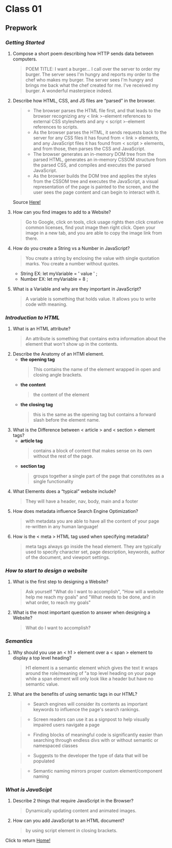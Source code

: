 # Class 01

## Prepwork

### *Getting Started*

 1. Compose a short poem describing how HTTP sends data between computers.
    > POEM TITLE: I want a burger... I call over the server to order my burger. The server sees I'm hungry and reports my order to the chef who makes my burger. The server sees I'm hungry and brings me back what the chef created for me. I've received my burger. A wonderful masterpiece indeed.
 2. Describe how HTML, CSS, and JS files are “parsed” in the browser.

    > * The browser parses the HTML file first, and that leads to the browser recognizing any < link >-element references to external CSS stylesheets and any < script >-element references to scripts.
     > * As the browser parses the HTML, it sends requests back to the server for any CSS files it has found from < link > elements, and any JavaScript files it has found from < script > elements, and from those, then parses the CSS and JavaScript.
    > * The browser generates an in-memory DOM tree from the parsed HTML, generates an in-memory CSSOM structure from the parsed CSS, and compiles and executes the parsed JavaScript.
    > * As the browser builds the DOM tree and applies the styles from the CSSOM tree and executes the JavaScript, a visual representation of the page is painted to the screen, and the user sees the page content and can begin to interact with it.

    Source [Here!](https://developer.mozilla.org/en-US/docs/Learn/Getting_started_with_the_web/How_the_Web_works)

 3. How can you find images to add to a Website?
    > Go to Google, click on tools, click usage rights then click creative common licenses, find yout image then right click. Open your image in a new tab, and you are able to copy the image link from there.
 4. How do you create a String vs a Number in JavaScript?
    > You create a string by enclosing the value with single quotation marks. You create a number without quotes.
    * String EX: let myVariable = ' value ' ;
    * Number EX: let myVariable = 8 ;
 5. What is a Variable and why are they important in JavaScript?
    > A variable is something that holds value. It allows you to write code with meaning.

### *Introduction to HTML*

 1. What is an HTML attribute?
    > An attribute is something that contains extra information about the element that won't show up in the contents.
 2. Describe the Anatomy of an HTMl element.
    * **the opening tag**
        > This contains the name of the element wrapped in open and closing angle brackets.
    * **the content**
        > the content of the element
    * **the closing tag**
        > this is the same as the opening tag but contains a forward slash before the element name. 
 3. What is the Difference between < article > and < section > element tags?
    * **article tag**
        > contains a block of content that makes sense on its own without the rest of the page.
    * **section tag**
        > groups together a single part of the page that constitutes as a single functionality
 4. What Elements does a “typical” website include?
    > They will have a header, nav, body, main and a footer
 5. How does metadata influence Search Engine Optimization?
    > with metadata you are able to have all the content of your page re-written in any human language!
 6. How is the < meta > HTML tag used when specifying metadata?
    > meta tags always go inside the head element. They are typically used to specify character set, page description, keywords, author of the document, and viewport settings.

### *How to start to design a website*

 1. What is the first step to designing a Website?
    > Ask yourself "What do I want to accomplish", "How will a website help me reach my goals" and "What needs to be done, and in what order, to reach my goals"
 2. What is the most important question to answer when designing a Website?
    > What do I want to accomplish?

### *Semantics*

 1. Why should you use an < h1 > element over a < span > element to display a top level heading?
    > H1 element is a semantic element which gives the text it wraps around the role/meaning of "a top level heading on your page while a span element will only look like a header but have no semantic value.
 2. What are the benefits of using semantic tags in our HTML?

    > * Search engines will consider its contents as important keywords to influence the page's search rankings.

    > * Screen readers can use it as a signpost to help visually impaired users navigate a page

    > * Finding blocks of meaningful code is significantly easier than searching through endless divs with or without semantic or namespaced classes

    > * Suggests to the developer the type of data that will be populated

    > * Semantic naming mirrors proper custom element/component naming

### *What is JavaScipt*

 1. Describe 2 things that require JavaScript in the Browser?
    > Dynamically updating content and animated images.
 2. How can you add JavaScript to an HTML document?
    > by using script element in closing brackets.

Click to return [Home!](../README.md)
